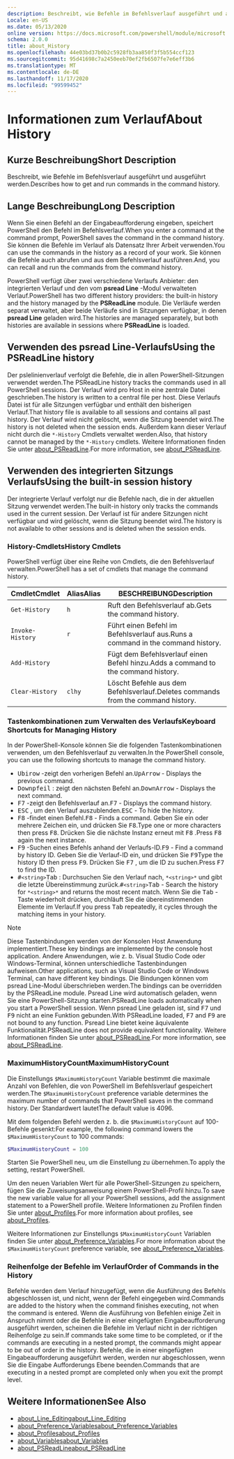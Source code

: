 ```yaml
---
description: Beschreibt, wie Befehle im Befehlsverlauf ausgeführt und ausgeführt werden.
Locale: en-US
ms.date: 05/13/2020
online version: https://docs.microsoft.com/powershell/module/microsoft.powershell.core/about/about_history?view=powershell-7.2&WT.mc_id=ps-gethelp
schema: 2.0.0
title: about_History
ms.openlocfilehash: 44e03bd37b0b2c5928fb3aa850f3f5b554ccf123
ms.sourcegitcommit: 95d41698c7a2450eeb70ef2fb6507fe7e6eff3b6
ms.translationtype: MT
ms.contentlocale: de-DE
ms.lasthandoff: 11/17/2020
ms.locfileid: "99599452"
---
```

# <a name="about-history"></a><span data-ttu-id="7ee05-103">Informationen zum Verlauf</span><span class="sxs-lookup"><span data-stu-id="7ee05-103">About History</span></span>

## <a name="short-description"></a><span data-ttu-id="7ee05-104">Kurze Beschreibung</span><span class="sxs-lookup"><span data-stu-id="7ee05-104">Short Description</span></span>
<span data-ttu-id="7ee05-105">Beschreibt, wie Befehle im Befehlsverlauf ausgeführt und ausgeführt werden.</span><span class="sxs-lookup"><span data-stu-id="7ee05-105">Describes how to get and run commands in the command history.</span></span>

## <a name="long-description"></a><span data-ttu-id="7ee05-106">Lange Beschreibung</span><span class="sxs-lookup"><span data-stu-id="7ee05-106">Long Description</span></span>

<span data-ttu-id="7ee05-107">Wenn Sie einen Befehl an der Eingabeaufforderung eingeben, speichert PowerShell den Befehl im Befehlsverlauf.</span><span class="sxs-lookup"><span data-stu-id="7ee05-107">When you enter a command at the command prompt, PowerShell saves the command in the command history.</span></span> <span data-ttu-id="7ee05-108">Sie können die Befehle im Verlauf als Datensatz Ihrer Arbeit verwenden.</span><span class="sxs-lookup"><span data-stu-id="7ee05-108">You can use the commands in the history as a record of your work.</span></span> <span data-ttu-id="7ee05-109">Sie können die Befehle auch abrufen und aus dem Befehlsverlauf ausführen.</span><span class="sxs-lookup"><span data-stu-id="7ee05-109">And, you can recall and run the commands from the command history.</span></span>

<span data-ttu-id="7ee05-110">PowerShell verfügt über zwei verschiedene Verlaufs Anbieter: den integrierten Verlauf und den vom **psread Line** -Modul verwalteten Verlauf.</span><span class="sxs-lookup"><span data-stu-id="7ee05-110">PowerShell has two different history providers: the built-in history and the history managed by the **PSReadLine** module.</span></span> <span data-ttu-id="7ee05-111">Die Verläufe werden separat verwaltet, aber beide Verläufe sind in Sitzungen verfügbar, in denen **psread Line** geladen wird.</span><span class="sxs-lookup"><span data-stu-id="7ee05-111">The histories are managed separately, but both histories are available in sessions where **PSReadLine** is loaded.</span></span>

## <a name="using-the-psreadline-history"></a><span data-ttu-id="7ee05-112">Verwenden des psread Line-Verlaufs</span><span class="sxs-lookup"><span data-stu-id="7ee05-112">Using the PSReadLine history</span></span>

<span data-ttu-id="7ee05-113">Der pslelinienverlauf verfolgt die Befehle, die in allen PowerShell-Sitzungen verwendet werden.</span><span class="sxs-lookup"><span data-stu-id="7ee05-113">The PSReadLine history tracks the commands used in all PowerShell sessions.</span></span>
<span data-ttu-id="7ee05-114">Der Verlauf wird pro Host in eine zentrale Datei geschrieben.</span><span class="sxs-lookup"><span data-stu-id="7ee05-114">The history is written to a central file per host.</span></span> <span data-ttu-id="7ee05-115">Diese Verlaufs Datei ist für alle Sitzungen verfügbar und enthält den bisherigen Verlauf.</span><span class="sxs-lookup"><span data-stu-id="7ee05-115">That history file is available to all sessions and contains all past history.</span></span> <span data-ttu-id="7ee05-116">Der Verlauf wird nicht gelöscht, wenn die Sitzung beendet wird.</span><span class="sxs-lookup"><span data-stu-id="7ee05-116">The history is not deleted when the session ends.</span></span> <span data-ttu-id="7ee05-117">Außerdem kann dieser Verlauf nicht durch die `*-History` Cmdlets verwaltet werden.</span><span class="sxs-lookup"><span data-stu-id="7ee05-117">Also, that history cannot be managed by the `*-History` cmdlets.</span></span> <span data-ttu-id="7ee05-118">Weitere Informationen finden Sie unter [about_PSReadLine](../../PSReadLine/About/about_PSReadLine.md).</span><span class="sxs-lookup"><span data-stu-id="7ee05-118">For more information, see [about_PSReadLine](../../PSReadLine/About/about_PSReadLine.md).</span></span>

## <a name="using-the-built-in-session-history"></a><span data-ttu-id="7ee05-119">Verwenden des integrierten Sitzungs Verlaufs</span><span class="sxs-lookup"><span data-stu-id="7ee05-119">Using the built-in session history</span></span>

<span data-ttu-id="7ee05-120">Der integrierte Verlauf verfolgt nur die Befehle nach, die in der aktuellen Sitzung verwendet werden.</span><span class="sxs-lookup"><span data-stu-id="7ee05-120">The built-in history only tracks the commands used in the current session.</span></span> <span data-ttu-id="7ee05-121">Der Verlauf ist für andere Sitzungen nicht verfügbar und wird gelöscht, wenn die Sitzung beendet wird.</span><span class="sxs-lookup"><span data-stu-id="7ee05-121">The history is not available to other sessions and is deleted when the session ends.</span></span>

### <a name="history-cmdlets"></a><span data-ttu-id="7ee05-122">History-Cmdlets</span><span class="sxs-lookup"><span data-stu-id="7ee05-122">History Cmdlets</span></span>

<span data-ttu-id="7ee05-123">PowerShell verfügt über eine Reihe von Cmdlets, die den Befehlsverlauf verwalten.</span><span class="sxs-lookup"><span data-stu-id="7ee05-123">PowerShell has a set of cmdlets that manage the command history.</span></span>

| <span data-ttu-id="7ee05-124">Cmdlet</span><span class="sxs-lookup"><span data-stu-id="7ee05-124">Cmdlet</span></span>           | <span data-ttu-id="7ee05-125">Alias</span><span class="sxs-lookup"><span data-stu-id="7ee05-125">Alias</span></span>  | <span data-ttu-id="7ee05-126">BESCHREIBUNG</span><span class="sxs-lookup"><span data-stu-id="7ee05-126">Description</span></span>                                |
| ---------------- | ------ | ------------------------------------------ |
| `Get-History`    | `h`    | <span data-ttu-id="7ee05-127">Ruft den Befehlsverlauf ab.</span><span class="sxs-lookup"><span data-stu-id="7ee05-127">Gets the command history.</span></span>                  |
| `Invoke-History` | `r`    | <span data-ttu-id="7ee05-128">Führt einen Befehl im Befehlsverlauf aus.</span><span class="sxs-lookup"><span data-stu-id="7ee05-128">Runs a command in the command history.</span></span>     |
| `Add-History`    |        | <span data-ttu-id="7ee05-129">Fügt dem Befehlsverlauf einen Befehl hinzu.</span><span class="sxs-lookup"><span data-stu-id="7ee05-129">Adds a command to the command history.</span></span>     |
| `Clear-History`  | `clhy` | <span data-ttu-id="7ee05-130">Löscht Befehle aus dem Befehlsverlauf.</span><span class="sxs-lookup"><span data-stu-id="7ee05-130">Deletes commands from the command history.</span></span> |

### <a name="keyboard-shortcuts-for-managing-history"></a><span data-ttu-id="7ee05-131">Tastenkombinationen zum Verwalten des Verlaufs</span><span class="sxs-lookup"><span data-stu-id="7ee05-131">Keyboard Shortcuts for Managing History</span></span>

<span data-ttu-id="7ee05-132">In der PowerShell-Konsole können Sie die folgenden Tastenkombinationen verwenden, um den Befehlsverlauf zu verwalten.</span><span class="sxs-lookup"><span data-stu-id="7ee05-132">In the PowerShell console, you can use the following shortcuts to manage the command history.</span></span>

- <span data-ttu-id="7ee05-133"><kbd>Ubirow</kbd> -zeigt den vorherigen Befehl an.</span><span class="sxs-lookup"><span data-stu-id="7ee05-133"><kbd>UpArrow</kbd> - Displays the previous command.</span></span>
- <span data-ttu-id="7ee05-134"><kbd>Downpfeil</kbd> : zeigt den nächsten Befehl an.</span><span class="sxs-lookup"><span data-stu-id="7ee05-134"><kbd>DownArrow</kbd> - Displays the next command.</span></span>
- <span data-ttu-id="7ee05-135"><kbd>F7</kbd> -zeigt den Befehlsverlauf an.</span><span class="sxs-lookup"><span data-stu-id="7ee05-135"><kbd>F7</kbd> - Displays the command history.</span></span>
- <span data-ttu-id="7ee05-136"><kbd>ESC</kbd> , um den Verlauf auszublenden.</span><span class="sxs-lookup"><span data-stu-id="7ee05-136"><kbd>ESC</kbd> - To hide the history.</span></span>
- <span data-ttu-id="7ee05-137"><kbd>F8</kbd> -findet einen Befehl.</span><span class="sxs-lookup"><span data-stu-id="7ee05-137"><kbd>F8</kbd> - Finds a command.</span></span> <span data-ttu-id="7ee05-138">Geben Sie ein oder mehrere Zeichen ein, und drücken Sie <kbd>F8</kbd>.</span><span class="sxs-lookup"><span data-stu-id="7ee05-138">Type one or more characters then press <kbd>F8</kbd>.</span></span> <span data-ttu-id="7ee05-139">Drücken Sie die nächste Instanz erneut mit <kbd>F8</kbd> .</span><span class="sxs-lookup"><span data-stu-id="7ee05-139">Press <kbd>F8</kbd> again the next instance.</span></span>
- <span data-ttu-id="7ee05-140"><kbd>F9</kbd> -Suchen eines Befehls anhand der Verlaufs-ID.</span><span class="sxs-lookup"><span data-stu-id="7ee05-140"><kbd>F9</kbd> - Find a command by history ID.</span></span> <span data-ttu-id="7ee05-141">Geben Sie die Verlauf-ID ein, und drücken Sie <kbd>F9</kbd></span><span class="sxs-lookup"><span data-stu-id="7ee05-141">Type the history ID then press <kbd>F9</kbd>.</span></span> <span data-ttu-id="7ee05-142">Drücken Sie <kbd>F7</kbd> , um die ID zu suchen.</span><span class="sxs-lookup"><span data-stu-id="7ee05-142">Press <kbd>F7</kbd> to find the ID.</span></span>
- <span data-ttu-id="7ee05-143"><kbd>#</kbd>`<string>`</kbd><kbd>Tab</kbd> : Durchsuchen Sie den Verlauf nach, `*<string>*` und gibt die letzte Übereinstimmung zurück.</span><span class="sxs-lookup"><span data-stu-id="7ee05-143"><kbd>#</kbd>`<string>`</kbd><kbd>Tab</kbd> - Search the history for `*<string>*` and returns the most recent match.</span></span> <span data-ttu-id="7ee05-144">Wenn Sie die <kbd>Tab</kbd> -Taste wiederholt drücken, durchläuft Sie die übereinstimmenden Elemente im Verlauf.</span><span class="sxs-lookup"><span data-stu-id="7ee05-144">If you press <kbd>Tab</kbd> repeatedly, it cycles through the matching items in your history.</span></span>

> [!NOTE]
> <span data-ttu-id="7ee05-145">Diese Tastenbindungen werden von der Konsolen Host Anwendung implementiert.</span><span class="sxs-lookup"><span data-stu-id="7ee05-145">These key bindings are implemented by the console host application.</span></span> <span data-ttu-id="7ee05-146">Andere Anwendungen, wie z. b. Visual Studio Code oder Windows-Terminal, können unterschiedliche Tastenbindungen aufweisen.</span><span class="sxs-lookup"><span data-stu-id="7ee05-146">Other applications, such as Visual Studio Code or Windows Terminal, can have different key bindings.</span></span> <span data-ttu-id="7ee05-147">Die Bindungen können vom psread Line-Modul überschrieben werden.</span><span class="sxs-lookup"><span data-stu-id="7ee05-147">The bindings can be overridden by the PSReadLine module.</span></span> <span data-ttu-id="7ee05-148">Psread Line wird automatisch geladen, wenn Sie eine PowerShell-Sitzung starten.</span><span class="sxs-lookup"><span data-stu-id="7ee05-148">PSReadLine loads automatically when you start a PowerShell session.</span></span>
> <span data-ttu-id="7ee05-149">Wenn psread Line geladen ist, sind <kbd>F7</kbd> und <kbd>F9</kbd> nicht an eine Funktion gebunden.</span><span class="sxs-lookup"><span data-stu-id="7ee05-149">With PSReadLine loaded, <kbd>F7</kbd> and <kbd>F9</kbd> are not bound to any function.</span></span> <span data-ttu-id="7ee05-150">Psread Line bietet keine äquivalente Funktionalität.</span><span class="sxs-lookup"><span data-stu-id="7ee05-150">PSReadLine does not provide equivalent functionality.</span></span> <span data-ttu-id="7ee05-151">Weitere Informationen finden Sie unter [about_PSReadLine](../../PSReadLine/About/about_PSReadLine.md).</span><span class="sxs-lookup"><span data-stu-id="7ee05-151">For more information, see [about_PSReadLine](../../PSReadLine/About/about_PSReadLine.md).</span></span>

### <a name="maximumhistorycount"></a><span data-ttu-id="7ee05-152">MaximumHistoryCount</span><span class="sxs-lookup"><span data-stu-id="7ee05-152">MaximumHistoryCount</span></span>

<span data-ttu-id="7ee05-153">Die Einstellungs `$MaximumHistoryCount` Variable bestimmt die maximale Anzahl von Befehlen, die von PowerShell im Befehlsverlauf gespeichert werden.</span><span class="sxs-lookup"><span data-stu-id="7ee05-153">The `$MaximumHistoryCount` preference variable determines the maximum number of commands that PowerShell saves in the command history.</span></span> <span data-ttu-id="7ee05-154">Der Standardwert lautet</span><span class="sxs-lookup"><span data-stu-id="7ee05-154">The default value is</span></span>
4096.

<span data-ttu-id="7ee05-155">Mit dem folgenden Befehl werden z. b. die `$MaximumHistoryCount` auf 100-Befehle gesenkt:</span><span class="sxs-lookup"><span data-stu-id="7ee05-155">For example, the following command lowers the `$MaximumHistoryCount` to 100 commands:</span></span>

```powershell
$MaximumHistoryCount = 100
```

<span data-ttu-id="7ee05-156">Starten Sie PowerShell neu, um die Einstellung zu übernehmen.</span><span class="sxs-lookup"><span data-stu-id="7ee05-156">To apply the setting, restart PowerShell.</span></span>

<span data-ttu-id="7ee05-157">Um den neuen Variablen Wert für alle PowerShell-Sitzungen zu speichern, fügen Sie die Zuweisungsanweisung einem PowerShell-Profil hinzu.</span><span class="sxs-lookup"><span data-stu-id="7ee05-157">To save the new variable value for all your PowerShell sessions, add the assignment statement to a PowerShell profile.</span></span> <span data-ttu-id="7ee05-158">Weitere Informationen zu Profilen finden Sie unter [about_Profiles](about_Profiles.md).</span><span class="sxs-lookup"><span data-stu-id="7ee05-158">For more information about profiles, see [about_Profiles](about_Profiles.md).</span></span>

<span data-ttu-id="7ee05-159">Weitere Informationen zur Einstellungs `$MaximumHistoryCount` Variablen finden Sie unter [about_Preference_Variables](about_Preference_Variables.md).</span><span class="sxs-lookup"><span data-stu-id="7ee05-159">For more information about the `$MaximumHistoryCount` preference variable, see [about_Preference_Variables](about_Preference_Variables.md).</span></span>

### <a name="order-of-commands-in-the-history"></a><span data-ttu-id="7ee05-160">Reihenfolge der Befehle im Verlauf</span><span class="sxs-lookup"><span data-stu-id="7ee05-160">Order of Commands in the History</span></span>

<span data-ttu-id="7ee05-161">Befehle werden dem Verlauf hinzugefügt, wenn die Ausführung des Befehls abgeschlossen ist, und nicht, wenn der Befehl eingegeben wird.</span><span class="sxs-lookup"><span data-stu-id="7ee05-161">Commands are added to the history when the command finishes executing, not when the command is entered.</span></span> <span data-ttu-id="7ee05-162">Wenn die Ausführung von Befehlen einige Zeit in Anspruch nimmt oder die Befehle in einer eingefügten Eingabeaufforderung ausgeführt werden, scheinen die Befehle im Verlauf nicht in der richtigen Reihenfolge zu sein.</span><span class="sxs-lookup"><span data-stu-id="7ee05-162">If commands take some time to be completed, or if the commands are executing in a nested prompt, the commands might appear to be out of order in the history.</span></span> <span data-ttu-id="7ee05-163">Befehle, die in einer eingefügten Eingabeaufforderung ausgeführt werden, werden nur abgeschlossen, wenn Sie die Eingabe Aufforderungs Ebene beenden.</span><span class="sxs-lookup"><span data-stu-id="7ee05-163">Commands that are executing in a nested prompt are completed only when you exit the prompt level.</span></span>

## <a name="see-also"></a><span data-ttu-id="7ee05-164">Weitere Informationen</span><span class="sxs-lookup"><span data-stu-id="7ee05-164">See Also</span></span>

- [<span data-ttu-id="7ee05-165">about_Line_Editing</span><span class="sxs-lookup"><span data-stu-id="7ee05-165">about_Line_Editing</span></span>](about_Line_Editing.md)
- [<span data-ttu-id="7ee05-166">about_Preference_Variables</span><span class="sxs-lookup"><span data-stu-id="7ee05-166">about_Preference_Variables</span></span>](about_Preference_Variables.md)
- [<span data-ttu-id="7ee05-167">about_Profiles</span><span class="sxs-lookup"><span data-stu-id="7ee05-167">about_Profiles</span></span>](about_Profiles.md)
- [<span data-ttu-id="7ee05-168">about_Variables</span><span class="sxs-lookup"><span data-stu-id="7ee05-168">about_Variables</span></span>](about_Variables.md)
- [<span data-ttu-id="7ee05-169">about_PSReadLine</span><span class="sxs-lookup"><span data-stu-id="7ee05-169">about_PSReadLine</span></span>](../../PSReadLine/About/about_PSReadLine.md)

